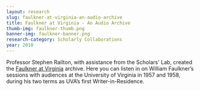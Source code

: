```yaml
---
layout: research
slug: faulkner-at-virginia-an-audio-archive
title: Faulkner at Virginia - An Audio Archive
thumb-img: faulkner-thumb.png
banner-img: faulkner-banner.png
research-category: Scholarly Collaborations
year: 2010
---
```


Professor Stephen Railton, with assistance from the Scholars' Lab, created the [Faulkner at Virginia](http://faulkner.lib.virginia.edu/) archive. Here you can listen in on William Faulkner’s sessions with audiences at the University of Virginia in 1957 and 1958, during his two terms as UVA’s first Writer-in-Residence.

